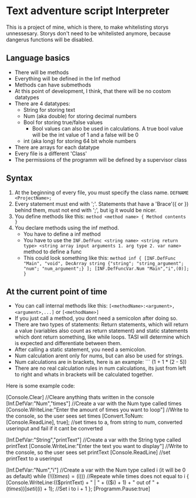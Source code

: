 # Text adventure script Interpreter
This is a project of mine, which is there, to make whitelisting storys unnessesary. Storys don't need to be whitelisted anymore, because dangerus functions will be disabled.
## Language basics
- There will be methods
- Everything will be defined in the Inf method
- Methods can have submethods
- At this point of development, I think, that there will be no costom datatypes
- There are 4 datatypes:
  - String for storing text
  - Num (aka double) for storing decimal numbers
  - Bool for storing true/false values
    - Bool values can also be used in calculations. A true bool value will be the int value of 1 and a false will be 0
  - int (aka long) for storing 64 bit whole numbers
- There are arrays for each datatype
- Every file is a different 'Class'
- The permissions of the programm will be defined by a supervisor class

## Syntax
1. At the beginning of every file, you must specify the class name. ``` DEFNAME <ProjectName>; ```
2. Every statement must end with ';'. Statements that have a 'Brace'({ or }) behind them, must not end with ';', but ig it would be nicer.
3. You define methods like this: ```method <method name> { Method contents }```
4. You declare methods using the inf method. 
   - You have to define a inf method
   - You have to use the ```INF.DefFunc <string name> <string return type> <string array input arguments 1. arg type 2. var name>``` method to define a func
   - This could look something like this: 
 ```method inf { [INF.DefFunc "Main", "void", DecArray string {"string"; "string_argument"; "num"; "num_argument";} ]; [INF.DefFuncVar.Num "Main","i",(0)]; }```


## At the current point of time
- You can call internal methods like this: ``` [<methodName>:<argument>,<argument>,...] ``` or ``` [<methodName>] ```
- If you just call a method, you dont need a semicolon after doing so.
- There are two types of statements: Return statements, which will return a value (variables also count as return statement) and static statements which dont return something, like while loops. TASI will determine which is expected and differentiate between them.
- After calling a static statement, you need a semicolon.
- Num calculation arent only for nums, but can also be used for strings.
- Num calculations are in brackets, here is an example: ``` (1 + 1 * (2 - 5))
- There are no real calculation rules in num calculations, its just from left to right and whats in brackets will be calculated together.

Here is some example code:


[Console.Clear] //Cleare anything thats written in the console
[Inf.DefVar:"Num","times"] //Create a var with the Num type called times
[Console.WriteLine:"Enter the amount of times you want to loop"] //Write to the console, so the user sees
set times [Convert.ToNum:[Console.ReadLine], true]; //set times to a, from string to num, converted userinput and fail if it cant be converted

[Inf.DefVar:"String","printText"] //Create a var with the String type called printText
[Console.WriteLine:"Enter the text you want to display"] //Write to the console, so the user sees
set printText [Console.ReadLine] //set printText to a userinput

[Inf.DefVar:"Num","i"] //Create a var with the Num type called i (it will be 0 as default)
while (!(($times) = ($i))) //Repeate while times does not equal to i
{
    [Console.WriteLine:(($printText) + " | " + (($i) + 1) + " out of " + ($times))]
    set i (($i) + 1);  //Set i to i + 1
}; 
[Programm.Pause:true]

